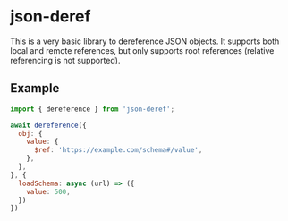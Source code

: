 # json-deref
This is a very basic library to dereference JSON objects. It supports both local and remote references, but only supports root references (relative referencing is not supported).

## Example
```js
import { dereference } from 'json-deref';

await dereference({
  obj: {
    value: {
      $ref: 'https://example.com/schema#/value',
    },
  },
}, {
  loadSchema: async (url) => ({
    value: 500,
  })
})
```